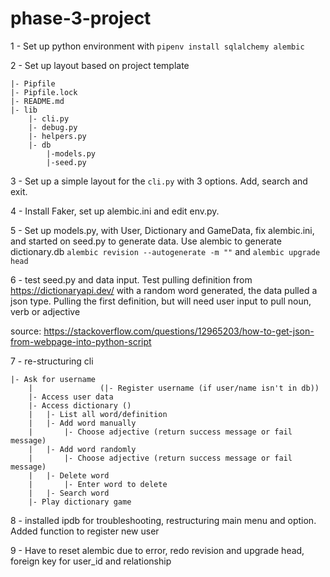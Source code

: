 # phase-3-project

1 - Set up python environment with 
```pipenv install sqlalchemy alembic```

2 - Set up layout based on project template
```
|- Pipfile
|- Pipfile.lock
|- README.md
|- lib
    |- cli.py
    |- debug.py
    |- helpers.py
    |- db
        |-models.py
        |-seed.py
```

3 - Set up a simple layout for the ```cli.py``` with 3 options. Add, search and exit.

4 - Install Faker, set up alembic.ini and edit env.py.

5 - Set up models.py, with User, Dictionary and GameData, fix alembic.ini, and started on seed.py to generate data. Use alembic to generate dictionary.db
```alembic revision --autogenerate -m ""``` and ```alembic upgrade head```

6 - test seed.py and data input. Test pulling definition from https://dictionaryapi.dev/ with a random word generated, the data pulled a json type. Pulling the first definition, but will need user input to pull noun, verb or adjective 

source: https://stackoverflow.com/questions/12965203/how-to-get-json-from-webpage-into-python-script

7 - re-structuring cli
```
|- Ask for username
    |               (|- Register username (if user/name isn't in db))
    |- Access user data
    |- Access dictionary ()
    |   |- List all word/definition
    |   |- Add word manually
    |       |- Choose adjective (return success message or fail message)
    |   |- Add word randomly
    |       |- Choose adjective (return success message or fail message)
    |   |- Delete word
    |       |- Enter word to delete
    |   |- Search word
    |- Play dictionary game
```

8 - installed ipdb for troubleshooting, restructuring main menu and option. Added function to register new user

9 - Have to reset alembic due to error, redo revision and upgrade head, foreign key for user_id and relationship